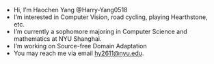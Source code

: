 - Hi, I’m Haochen Yang @Harry-Yang0518
- I’m interested in Computer Vision, road cycling, playing Hearthstone, etc.
- I’m currently a sophomore majoring in Computer Science and mathematics at NYU Shanghai.
- I’m working on Source-free Domain Adaptation
- You may reach me via email hy2611@nyu.edu.

<!---
Harry-Yang0518/Harry-Yang0518 is a ✨ special ✨ repository because its `README.md` (this file) appears on your GitHub profile.
You can click the Preview link to take a look at your changes.
--->
